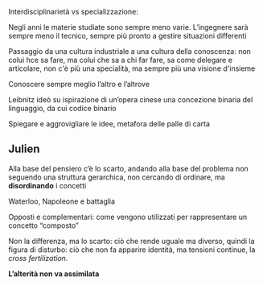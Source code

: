 Interdisciplinarietà vs specializzazione:
 
Negli anni le materie studiate sono sempre meno varie. L’ingegnere sarà sempre meno il tecnico, sempre più pronto a gestire situazioni differenti

Passaggio da una cultura industriale a una cultura della conoscenza: non colui hce sa fare, ma colui che sa a chi far fare, sa come delegare e articolare, non c'è più una specialità, ma sempre più una visione d'insieme

Conoscere sempre meglio l’altro e l’altrove


Leibnitz ideò su ispirazione di un’opera cinese una concezione binaria del linguaggio, da cui codice binario

Spiegare e aggrovigliare le idee, metafora delle palle di carta

## Julien

Alla base del pensiero c’è lo scarto, andando alla base del problema non seguendo una struttura gerarchica, non cercando di ordinare, ma **disordinando** i concetti

Waterloo, Napoleone e battaglia

Opposti e complementari: come vengono utilizzati per rappresentare un concetto “composto”


Non la differenza, ma lo scarto: ciò che rende uguale ma diverso, quindi la figura di disturbo: ciò che non fa apparire identità, ma tensioni continue, la *cross fertilization*.

**L’alterità non va assimilata**